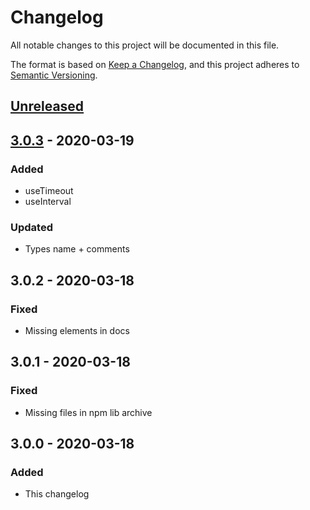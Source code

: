 # Changelog

All notable changes to this project will be documented in this file.

The format is based on [Keep a Changelog](https://keepachangelog.com/en/1.0.0/),
and this project adheres to [Semantic Versioning](https://semver.org/spec/v2.0.0.html).

## [Unreleased]

## [3.0.3] - 2020-03-19

### Added

- useTimeout
- useInterval

### Updated

- Types name + comments

## 3.0.2 - 2020-03-18

### Fixed

- Missing elements in docs

## 3.0.1 - 2020-03-18

### Fixed

- Missing files in npm lib archive

## 3.0.0 - 2020-03-18

### Added

- This changelog

[unreleased]: https://github.com/soywod/react-captain/compare/v3.0.3...HEAD
[3.0.3]: https://github.com/soywod/react-captain/releases/tag/v3.0.3
